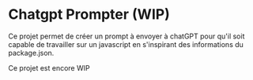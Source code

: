 # Chatgpt Prompter (WIP)

Ce projet permet de créer un prompt à envoyer à chatGPT pour qu'il soit capable de travailler sur un javascript en s'inspirant des informations du package.json.

Ce projet est encore WIP